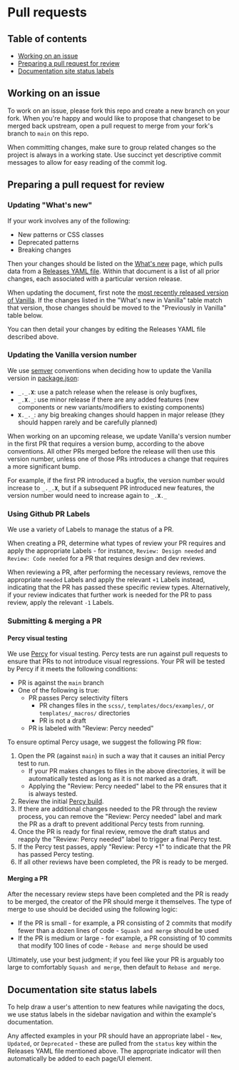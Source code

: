 # Pull requests

## Table of contents

- [Working on an issue](#working-on-an-issue)
- [Preparing a pull request for review](#preparing-a-pull-request-for-review)
- [Documentation site status labels](#documentation-site-status-labels)

## Working on an issue

To work on an issue, please fork this repo and create a new branch on your fork.
When you're happy and would like to propose that changeset to be merged back
upstream, open a pull request to merge from your fork's branch to `main` on this
repo.

When committing changes, make sure to group related changes so the project is
always in a working state. Use succinct yet descriptive commit messages to allow
for easy reading of the commit log.

## Preparing a pull request for review

### Updating "What's new"

If your work involves any of the following:

- New patterns or CSS classes
- Deprecated patterns
- Breaking changes

Then your changes should be listed on the
[What's new](/templates/docs/whats-new.html) page, which pulls data from a
[Releases YAML file](/releases.yml). Within that document is a list of all prior
changes, each associated with a particular version release.

When updating the document, first note the
[most recently released version of Vanilla](https://github.com/canonical/vanilla-framework/tags).
If the changes listed in the "What's new in Vanilla" table match that version,
those changes should be moved to the "Previously in Vanilla" table below.

You can then detail your changes by editing the Releases YAML file described
above.

### Updating the Vanilla version number

We use [semver](https://semver.org/) conventions when deciding how to update the
Vanilla version in [package.json](/package.json):

- <code>\_.\_.**X**</code>: use a patch release when the release is only
  bugfixes,
- <code>\_.**X**.\_</code>: use minor release if there are any added features
  (new components or new variants/modifiers to existing components)
- <code>**X**.\_.\_</code>: any big breaking changes should happen in major
  release (they should happen rarely and be carefully planned)

When working on an upcoming release, we update Vanilla's version number in the
first PR that requires a version bump, according to the above conventions. All
other PRs merged before the release will then use this version number, unless
one of those PRs introduces a change that requires a more significant bump.

For example, if the first PR introduced a bugfix, the version number would
increase to <code>\_.\_.**X**</code>, but if a subsequent PR introduced new
features, the version number would need to increase again to
<code>\_.**X**.\_</code>

### Using Github PR Labels

We use a variety of Labels to manage the status of a PR.

When creating a PR, determine what types of review your PR requires and apply
the appropriate Labels - for instance, `Review: Design needed` and
`Review: Code needed` for a PR that requires design and dev reviews.

When reviewing a PR, after performing the necessary reviews, remove the
appropriate `needed` Labels and apply the relevant `+1` Labels instead,
indicating that the PR has passed these specific review types. Alternatively,
if your review indicates that further work is needed for the PR to pass review,
apply the relevant `-1` Labels.

### Submitting & merging a PR

#### Percy visual testing

We use [Percy](https://percy.io) for visual testing. Percy tests are run against pull requests to
ensure that PRs to not introduce visual regressions. Your PR will be tested by Percy if it meets the following conditions:

- PR is against the `main` branch
- One of the following is true:
  - PR passes Percy selectivity filters
    - PR changes files in the `scss/`, `templates/docs/examples/`, or `templates/_macros/` directories
    - PR is not a draft
  - PR is labeled with "Review: Percy needed"

To ensure optimal Percy usage, we suggest the following PR flow:

1. Open the PR (against `main`) in such a way that it causes an initial Percy test to run.
   - If your PR makes changes to files in the above directories, it will be automatically
     tested as long as it is not marked as a draft.
   - Applying the "Review: Percy needed" label to the PR ensures that it is always tested.
2. Review the initial [Percy build](https://percy.io/bb49709b/vanilla-framework).
3. If there are additional changes needed to the PR through the review process, you can remove the "Review: Percy needed"
   label and mark the PR as a draft to prevent additional Percy tests from running.
4. Once the PR is ready for final review, remove the draft status and reapply the "Review: Percy needed" label to trigger
   a final Percy test.
5. If the Percy test passes, apply "Review: Percy +1" to indicate that the PR has passed Percy testing.
6. If all other reviews have been completed, the PR is ready to be merged.

#### Merging a PR

After the necessary review steps have been completed and the PR is ready to be
merged, the creator of the PR should merge it themselves. The type of merge to use
should be decided using the following logic:

- If the PR is small - for example, a PR consisting of 2 commits that modify
  fewer than a dozen lines of code - `Squash and merge` should be used
- If the PR is medium or large - for example, a PR consisting of 10 commits that
  modify 100 lines of code - `Rebase and merge` should be used

Ultimately, use your best judgment; if you feel like your PR is arguably too
large to comfortably `Squash and merge`, then default to `Rebase and merge`.

## Documentation site status labels

To help draw a user's attention to new features while navigating the docs, we
use status labels in the sidebar navigation and within the example's
documentation.

Any affected examples in your PR should have an appropriate label - `New`,
`Updated`, or `Deprecated` - these are pulled from the `status` key within the
Releases YAML file mentioned above. The appropriate indicator will then
automatically be added to each page/UI element.
